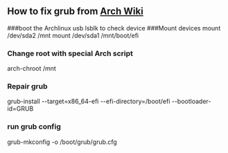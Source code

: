 ## How to fix grub from [Arch Wiki](https://wiki.archlinux.org/title/Chroot)

###boot the Archlinux usb
lsblk to check device
###Mount devices
mount /dev/sda2 /mnt
mount /dev/sda1 /mnt/boot/efi
### Change root with special Arch script
arch-chroot /mnt
### Repair grub
grub-install --target=x86_64-efi --efi-directory=/boot/efi --bootloader-id=GRUB
### run grub config
grub-mkconfig -o /boot/grub/grub.cfg
